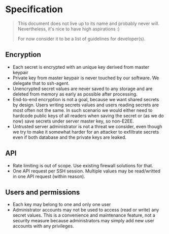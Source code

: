 # Specification

> This document does not live up to its name and probably never will.
> Nevertheless, it's nice to have high aspirations :)
>
> For now consider it to be a list of guidelines for developer(s).


## Encryption

- Each secret is encrypted with an unique key derived from master keypair
- Private key from master keypair is never touched by our software.
  We delegate that to ssh-agent.
- Unencrypted secret values are never saved to any storage and are deleted
  from memory as early as possible after processing.
- End-to-end encryption is not a goal, because we want shared secrets by
  design. Users writing secrets values and users reading secrets are
  most often not the same. In such scenario we would either need to hardcode
  public keys of all readers when saving the secret or (as we do now) save
  secrets under server master key, so non-E2EE.
- Untrusted server administrator is not a threat we consider, even though we
  try to make it somewhat harder for an attacker to exfiltrate secrets even if
  both database and the private keys are leaked.


## API

- Rate limiting is out of scope. Use existing firewall solutions for that.
- One API request per SSH session. Multiple values may be read/writted in one
  API request (within reason).


## Users and permissions

- Each key may belong to one and only one user
- Administrator accounts may not be used to access (read or write) any secret values.
  This is a convenience and maintenance feature, not a security measure
  because administrators may simply add new user accounts with any privileges.
